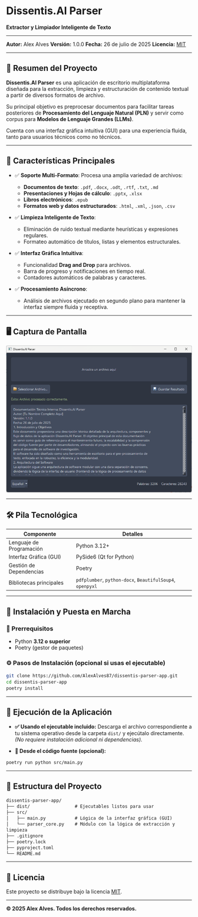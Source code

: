 

# Dissentis.AI Parser

**Extractor y Limpiador Inteligente de Texto**

---

**Autor:** Alex Alves
**Versión:** 1.0.0
**Fecha:** 26 de julio de 2025
**Licencia:** [MIT](LICENSE)

---

## 📌 Resumen del Proyecto

**Dissentis.AI Parser** es una aplicación de escritorio multiplataforma diseñada para la extracción, limpieza y estructuración de contenido textual a partir de diversos formatos de archivo.

Su principal objetivo es preprocesar documentos para facilitar tareas posteriores de **Procesamiento del Lenguaje Natural (PLN)** y servir como corpus para **Modelos de Lenguaje Grandes (LLMs)**.

Cuenta con una interfaz gráfica intuitiva (GUI) para una experiencia fluida, tanto para usuarios técnicos como no técnicos.

---

## 🚀 Características Principales

* ✅ **Soporte Multi-Formato**: Procesa una amplia variedad de archivos:

  * **Documentos de texto**: `.pdf`, `.docx`, `.odt`, `.rtf`, `.txt`, `.md`
  * **Presentaciones y Hojas de cálculo**: `.pptx`, `.xlsx`
  * **Libros electrónicos**: `.epub`
  * **Formatos web y datos estructurados**: `.html`, `.xml`, `.json`, `.csv`

* ✅ **Limpieza Inteligente de Texto**:

  * Eliminación de ruido textual mediante heurísticas y expresiones regulares.
  * Formateo automático de títulos, listas y elementos estructurales.

* ✅ **Interfaz Gráfica Intuitiva**:

  * Funcionalidad **Drag and Drop** para archivos.
  * Barra de progreso y notificaciones en tiempo real.
  * Contadores automáticos de palabras y caracteres.

* ✅ **Procesamiento Asíncrono**:

  * Análisis de archivos ejecutado en segundo plano para mantener la interfaz siempre fluida y receptiva.

---

## 🖥️ Captura de Pantalla

![Interfaz de Dissentis.AI Parser mostrando un documento procesado](assets/img01.png)

---

## 🛠️ Pila Tecnológica

| Componente               | Detalles                                                  |
| ------------------------ | --------------------------------------------------------- |
| Lenguaje de Programación | Python 3.12+                                              |
| Interfaz Gráfica (GUI)   | PySide6 (Qt for Python)                                   |
| Gestión de Dependencias  | Poetry                                                    |
| Bibliotecas principales  | `pdfplumber`, `python-docx`, `BeautifulSoup4`, `openpyxl` |

---

## 🔧 Instalación y Puesta en Marcha

### 📌 Prerrequisitos

* Python **3.12 o superior**
* Poetry (gestor de paquetes)

### ⚙️ Pasos de Instalación (opcional si usas el ejecutable)

```bash
git clone https://github.com/AlexAlves87/dissentis-parser-app.git
cd dissentis-parser-app
poetry install
```

---

## 🚦 Ejecución de la Aplicación

* **✅ Usando el ejecutable incluido:**
  Descarga el archivo correspondiente a tu sistema operativo desde la carpeta `dist/` y ejecútalo directamente.
  *(No requiere instalación adicional ni dependencias).*

* **📌 Desde el código fuente (opcional):**

```bash
poetry run python src/main.py
```

---

## 📁 Estructura del Proyecto

```plaintext
dissentis-parser-app/
├── dist/                 # Ejecutables listos para usar
├── src/
│   ├── main.py           # Lógica de la interfaz gráfica (GUI)
│   └── parser_core.py    # Módulo con la lógica de extracción y limpieza
├── .gitignore
├── poetry.lock
├── pyproject.toml
└── README.md
```

---

## 📄 Licencia

Este proyecto se distribuye bajo la licencia [MIT](LICENSE).

---

**© 2025 Alex Alves. Todos los derechos reservados.**

